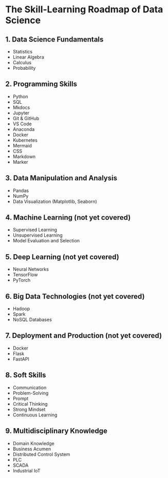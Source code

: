 # The Skill-Learning Roadmap of Data Science

## 1. Data Science Fundamentals

- Statistics
- Linear Algebra
- Calculus
- Probability

## 2. Programming Skills

- Python
- SQL
- Mkdocs
- Jupyter
- Git & GitHub
- VS Code
- Anaconda
- Docker
- Kubernetes
- Mermaid
- CSS
- Markdown
- Marker

## 3. Data Manipulation and Analysis

- Pandas
- NumPy
- Data Visualization (Matplotlib, Seaborn)

## 4. Machine Learning (not yet covered)

- Supervised Learning
- Unsupervised Learning
- Model Evaluation and Selection

## 5. Deep Learning (not yet covered)

- Neural Networks
- TensorFlow
- PyTorch

## 6. Big Data Technologies (not yet covered)

- Hadoop
- Spark
- NoSQL Databases

## 7. Deployment and Production (not yet covered)

- Docker
- Flask
- FastAPI

## 8. Soft Skills

- Communication
- Problem-Solving
- Prompt
- Critical Thinking
- Strong Mindset
- Continuous Learning

## 9. Multidisciplinary Knowledge

- Domain Knowledge
- Business Acumen
- Distributed Control System
- PLC
- SCADA
- Industrial IoT
